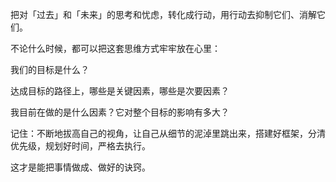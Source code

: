 把对「过去」和「未来」的思考和忧虑，转化成行动，用行动去抑制它们、消解它们。

不论什么时候，都可以把这套思维方式牢牢放在心里：

我们的目标是什么？

达成目标的路径上，哪些是关键因素，哪些是次要因素？

我目前在做的是什么因素？它对整个目标的影响有多大？
  
记住：不断地拔高自己的视角，让自己从细节的泥淖里跳出来，搭建好框架，分清优先级，规划好时间，严格去执行。

这才是能把事情做成、做好的诀窍。